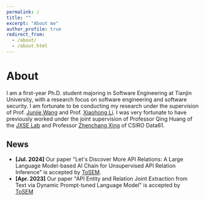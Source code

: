 ```yaml
---
permalink: /
title: ""
excerpt: "About me"
author_profile: true
redirect_from: 
  - /about/
  - /about.html
---
```

# <i class="fa fa-book fa-fw"></i>  About #

I am a first-year Ph.D. student majoring in Software Engineering at Tianjin University, with a research focus on software engineering and software security. 
I am fortunate to be conducting my research under the supervision of Prof. [Junjie Wang](https://zhunki.github.io/) and Prof. [Xiaohong Li](https://cic.tju.edu.cn/faculty/lxh/index-english.html).
I was very fortunate to have previously worked under the joint supervision of Professor Qing Huang of the [JXSE Lab](https://www.jxselab.com/) and Professor [Zhenchang Xing](https://scholar.google.com/citations?user=0vCxuH4AAAAJ&hl=en&oi=ao) of CSIRO Data61.

## <i class="fa fa-fw fa-rss "></i> News ##

<ul style="width: auto; height: 300px; overflow: auto">

  <li> <b> [Jul. 2024]</b> Our paper "Let's Discover More API Relations: A Large Language Model-based AI Chain for Unsupervised API Relation Inference" is accepted by <a href="https://arxiv.org/pdf/2311.01266.pdf">ToSEM</a>.</li>
    
  <li> <b> [Apr. 2023]</b> Our paper "API Entity and Relation Joint Extraction from Text via Dynamic Prompt-tuned Language Model" is accepted by <a href="https://dl.acm.org/doi/10.1145/3607188">ToSEM</a> </li>
  
</ul>  

